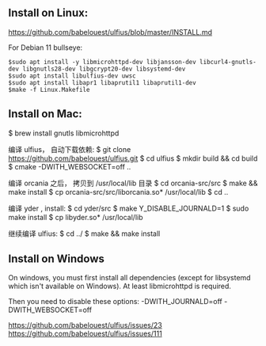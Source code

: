 ## Install on Linux:
https://github.com/babelouest/ulfius/blob/master/INSTALL.md

For Debian 11 bullseye:

```
$sudo apt install -y libmicrohttpd-dev libjansson-dev libcurl4-gnutls-dev libgnutls28-dev libgcrypt20-dev libsystemd-dev
$sudo apt install libulfius-dev uwsc
$sudo apt install libapr1 libaprutil1 libaprutil1-dev
$make -f Linux.Makefile

```


## Install on Mac:
$ brew install gnutls libmicrohttpd

编译 ulfius， 自动下载依赖:
$ git clone https://github.com/babelouest/ulfius.git
$ cd ulfius
$ mkdir build && cd build
$ cmake -DWITH_WEBSOCKET=off ..

编译 orcania 之后， 拷贝到 /usr/local/lib 目录
$ cd orcania-src/src
$ make && make install 
$ cp orcania-src/src/liborcania.so* /usr/local/lib
$ cd ..

编译 yder , install:
$ cd yder/src 
$ make Y_DISABLE_JOURNALD=1
$ sudo make install
$ cp libyder.so* /usr/local/lib

继续编译 ulfius:
$ cd ../
$ make && make install


## Install on Windows

On windows, you must first install all dependencies (except for libsystemd which isn't available on Windows).
At least libmicrohttpd is required.

Then you need to disable these options:  -DWITH_JOURNALD=off -DWITH_WEBSOCKET=off

https://github.com/babelouest/ulfius/issues/23
https://github.com/babelouest/ulfius/issues/111
